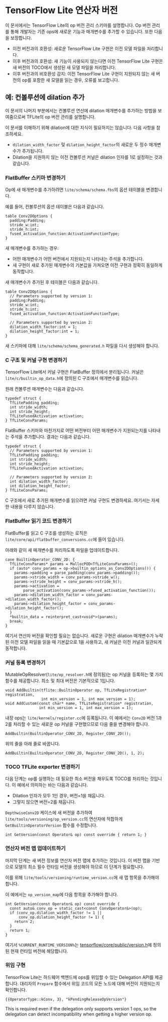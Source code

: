 # TensorFlow Lite 연산자 버전

이 문서에서는 TensorFlow Lite의 op 버전 관리 스키마를 설명합니다. Op 버전 관리를 통해 개발자는 기존 ops에 새로운 기능과 매개변수를 추가할 수 있습니다. 또한 다음을 보장합니다.

- 이전 버전과의 호환성: 새로운 TensorFlow Lite 구현은 이전 모델 파일을 처리합니다.
- 이후 버전과의 호환성: 새 기능이 사용되지 않는다면 이전 TensorFlow Lite 구현은 새 버전의 TOCO에서 생성된 새 모델 파일을 처리합니다.
- 이후 버전과의 비호환성 감지: 이전 TensorFlow Lite 구현이 지원되지 않는 새 버전의 op를 포함한 새 모델을 읽는 경우, 오류를 보고합니다.

## 예: 컨볼루션에 dilation 추가

이 문서의 나머지 부분에서는 컨볼루션 연산에 dilation 매개변수를 추가하는 방법을 보여줌으로써 TFLite의 op 버전 관리를 설명합니다.

이 문서를 이해하기 위해 dilation에 대한 지식이 필요하지는 않습니다. 다음 사항을 참조하세요.

- `dilation_width_factor` 및 `dilation_height_factor`의 새로운 두 정수 매개변수가 추가됩니다.
- Dilation을 지원하지 않는 이전 컨볼루션 커널은 dilation 인자를 1로 설정하는 것과 같습니다.

### FlatBuffer 스키마 변경하기

Op에 새 매개변수를 추가하려면 `lite/schema/schema.fbs`의 옵션 테이블을 변경합니다.

예를 들어, 컨볼루션의 옵션 테이블은 다음과 같습니다.

```
table Conv2DOptions {
  padding:Padding;
  stride_w:int;
  stride_h:int;
  fused_activation_function:ActivationFunctionType;
}
```

새 매개변수를 추가하는 경우:

- 어떤 매개변수가 어떤 버전에서 지원되는지 나타내는 주석을 추가합니다.
- 새 구현이 새로 추가된 매개변수의 기본값을 가져오면 이전 구현과 정확히 동일하게 동작합니다.

새 매개변수가 추가된 후 테이블은 다음과 같습니다.

```
table Conv2DOptions {
  // Parameters supported by version 1:
  padding:Padding;
  stride_w:int;
  stride_h:int;
  fused_activation_function:ActivationFunctionType;

  // Parameters supported by version 2:
  dilation_width_factor:int = 1;
  dilation_height_factor:int = 1;
}
```

새 스키마에 대해 `lite/schema/schema_generated.h` 파일을 다시 생성해야 합니다.

### C 구조 및 커널 구현 변경하기

TensorFlow Lite에서 커널 구현은 FlatBuffer 정의에서 분리됩니다. 커널은 `lite/c/builtin_op_data.h`에 정의된 C 구조에서 매개변수를 읽습니다.

원래 컨볼루션 매개변수는 다음과 같습니다.

```
typedef struct {
  TfLitePadding padding;
  int stride_width;
  int stride_height;
  TfLiteFusedActivation activation;
} TfLiteConvParams;
```

FlatBuffer 스키마와 마찬가지로 어떤 버전부터 어떤 매개변수가 지원되는지를 나타내는 주석을 추가합니다. 결과는 다음과 같습니다.

```
typedef struct {
  // Parameters supported by version 1:
  TfLitePadding padding;
  int stride_width;
  int stride_height;
  TfLiteFusedActivation activation;

  // Parameters supported by version 2:
  int dilation_width_factor;
  int dilation_height_factor;
} TfLiteConvParams;
```

C 구조에서 새로 추가된 매개변수를 읽으려면 커널 구현도 변경하세요. 여기서는 자세한 내용을 다루지 않습니다.

### FlatBuffer 읽기 코드 변경하기

FlatBuffer를 읽고 C 구조를 생성하는 로직은 `lite/core/api/flatbuffer_conversions.cc`에 들어 있습니다.

아래와 같이 새 매개변수를 처리하도록 파일을 업데이트합니다.

```
case BuiltinOperator_CONV_2D: {
  TfLiteConvParams* params = MallocPOD<TfLiteConvParams>();
  if (auto* conv_params = op->builtin_options_as_Conv2DOptions()) {
    params->padding = parse_padding(conv_params->padding());
    params->stride_width = conv_params->stride_w();
    params->stride_height = conv_params->stride_h();
    params->activation =
        parse_activation(conv_params->fused_activation_function());
    params->dilation_width_factor = conv_params->dilation_width_factor();
    params->dilation_height_factor = conv_params->dilation_height_factor();
  }
  *builtin_data = reinterpret_cast<void*>(params);
  break;
}
```

여기서 연산자 버전을 확인할 필요는 없습니다. 새로운 구현은 dilation 매개변수가 누락된 이전 모델 파일을 읽을 때 기본값으로 1을 사용하고, 새 커널은 이전 커널과 일관되게 동작합니다.

### 커널 등록 변경하기

MutableOpResolver(`lite/op_resolver.h`에 정의됨)는 op 커널을 등록하는 몇 가지 함수를 제공합니다. 최소 및 최대 버전은 기본적으로 1입니다.

```
void AddBuiltin(tflite::BuiltinOperator op, TfLiteRegistration* registration,
                int min_version = 1, int max_version = 1);
void AddCustom(const char* name, TfLiteRegistration* registration,
               int min_version = 1, int max_version = 1);
```

내장 ops는 `lite/kernels/register.cc`에 등록됩니다. 이 예에서는 `Conv2D` 버전 1과 2를 처리할 수 있는 새로운 op 커널을 구현했으므로 다음 줄을 변경해야 합니다.

```
AddBuiltin(BuiltinOperator_CONV_2D, Register_CONV_2D());
```

위의 줄을 아래 줄로 바꿉니다.

```
AddBuiltin(BuiltinOperator_CONV_2D, Register_CONV_2D(), 1, 2);
```

### TOCO TFLite exporter 변경하기

다음 단계는 op를 실행하는 데 필요한 최소 버전을 채우도록 TOCO를 처리하는 것입니다. 이 예에서 의미하는 바는 다음과 같습니다.

- Dilation 인자가 모두 1인 경우, 버전=1을 채웁니다.
- 그렇지 않으면 버전=2를 채웁니다.

`DepthwiseConv2D` 케이스에 새 버전을 추가하여 `lite/tools/versioning/op_version.cc`의 연산자에 적합하게 `GetBuiltinOperatorVersion` 함수를 수정합니다.

```
int GetVersion(const Operator& op) const override { return 1; }
```

### 연산자 버전 맵 업데이트하기

마지막 단계는 새 버전 정보를 연산자 버전 맵에 추가하는 것입니다. 이 버전 맵을 기반으로 모델의 최소 필수 런타임 버전을 생성해야 하므로 이 단계가 필요합니다.

이를 위해 `lite/tools/versioning/runtime_version.cc`에 새 맵 항목을 추가해야 합니다.

이 예에서는 `op_version_map`에 다음 항목을 추가해야 합니다.

```
int GetVersion(const Operator& op) const override {
  const auto& conv_op = static_cast<const ConvOperator&>(op);
  if (conv_op.dilation_width_factor != 1 ||
      conv_op.dilation_height_factor != 1) {
    return 2;
  }
  return 1;
}
```

여기서 `%CURRENT_RUNTIME_VERSION%`는 [tensorflow/core/public/version.h](https://github.com/tensorflow/tensorflow/blob/master/tensorflow/core/public/version.h)에 정의된 현재 런타임 버전에 해당합니다.

### 위임 구현

TensorFlow Lite는 하드웨어 백엔드에 ops를 위임할 수 있는 Delegation API를 제공합니다. 대리자의 `Prepare` 함수에서 위임 코드의 모든 노드에 대해 버전이 지원되는지 확인합니다.

```
{{OperatorType::kConv, 3}, "kPendingReleaseOpVersion"}
```

This is required even if the delegation only supports version 1 ops, so the delegation can detect incompatibility when getting a higher version op.
